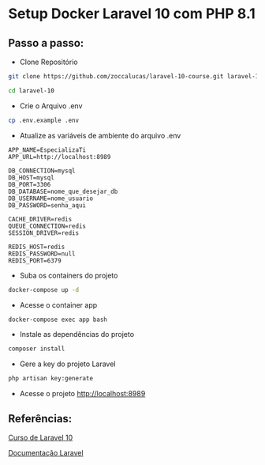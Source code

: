 # Setup Docker Laravel 10 com PHP 8.1

## Passo a passo:

-   Clone Repositório

```sh
git clone https://github.com/zoccalucas/laravel-10-course.git laravel-10
```

```sh
cd laravel-10
```

-   Crie o Arquivo .env

```sh
cp .env.example .env
```

-   Atualize as variáveis de ambiente do arquivo .env

```dosini
APP_NAME=EspecializaTi
APP_URL=http://localhost:8989

DB_CONNECTION=mysql
DB_HOST=mysql
DB_PORT=3306
DB_DATABASE=nome_que_desejar_db
DB_USERNAME=nome_usuario
DB_PASSWORD=senha_aqui

CACHE_DRIVER=redis
QUEUE_CONNECTION=redis
SESSION_DRIVER=redis

REDIS_HOST=redis
REDIS_PASSWORD=null
REDIS_PORT=6379
```

-   Suba os containers do projeto

```sh
docker-compose up -d
```

-   Acesse o container app

```sh
docker-compose exec app bash
```

-   Instale as dependências do projeto

```sh
composer install
```

-   Gere a key do projeto Laravel

```sh
php artisan key:generate
```

-   Acesse o projeto
    [http://localhost:8989](http://localhost:8989)

## Referências:

[Curso de Laravel 10](https://www.youtube.com/watch?v=AN-LZuw2GIc%26list=PLVSNL1PHDWvQ1N6fqhQ5HQzFtN-xrkjNU%26ab_channel=CarlosFerreira-EspecializaTi)

[Documentação Laravel](https://laravel.com/docs/10.x)
